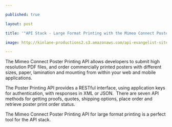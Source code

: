---
published: true
layout: post
title: '"API Stack - Large Format Printing with the Mimeo Connect Poster Printing API"'
image: http://kinlane-productions2.s3.amazonaws.com/api-evangelist-site/blog/posters-sample.png
---

<p>
     <img src="https://kinlane-productions2.s3.amazonaws.com/mimeo/posters-sample.png" alt="" align="right" />The Mimeo Connect Poster Printing API allows developers to submit high resolution PDF files, and order commercially printed posters with different sizes, paper, lamination and mounting from within your web and mobile applications.

<p>
     The Poster Printing API provides a RESTful interface, using application keys for authentication, with responses in XML or JSON.  There are seven API methods for getting proofs, quotes, shipping options, place order and retrieve poster print order status.

<p>
     The Mimeo Connect Poster Printing API for large format printing is a perfect tool for the API stack.



